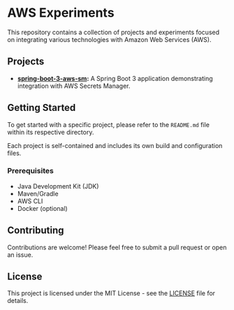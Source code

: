 # AWS Experiments

This repository contains a collection of projects and experiments focused on integrating various technologies with Amazon Web Services (AWS).

## Projects

*   **[spring-boot-3-aws-sm](./spring-boot-3-aws-sm):** A Spring Boot 3 application demonstrating integration with AWS Secrets Manager.

## Getting Started

To get started with a specific project, please refer to the `README.md` file within its respective directory.

Each project is self-contained and includes its own build and configuration files.

### Prerequisites

*   Java Development Kit (JDK)
*   Maven/Gradle
*   AWS CLI
*   Docker (optional)

## Contributing

Contributions are welcome! Please feel free to submit a pull request or open an issue.

## License

This project is licensed under the MIT License - see the [LICENSE](LICENSE) file for details.
